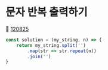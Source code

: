# 문자 반복 출력하기
🔗 <a href="https://school.programmers.co.kr/learn/courses/30/lessons/120825">120825</a>

```javascript
const solution = (my_string, n) => {
    return my_string.split('')
        .map(str => str.repeat(n))
        .join('')
}
```
